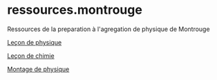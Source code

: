 # ressources.montrouge
Ressources de la preparation à l'agregation de physique de Montrouge


[Leçon de physique](LP/LP.md)

[Leçon de chimie](LC/LC.md)

[Montage de physique](MEPD/MEPD.md)
